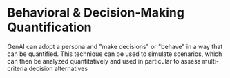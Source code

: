 # Behavioral & Decision-Making Quantification

GenAI can adopt a persona and "make decisions" or "behave" in a way that can be quantified. This technique can be used to simulate scenarios, which can then be analyzed quantitatively and used in particular to assess multi-criteria decision alternatives
